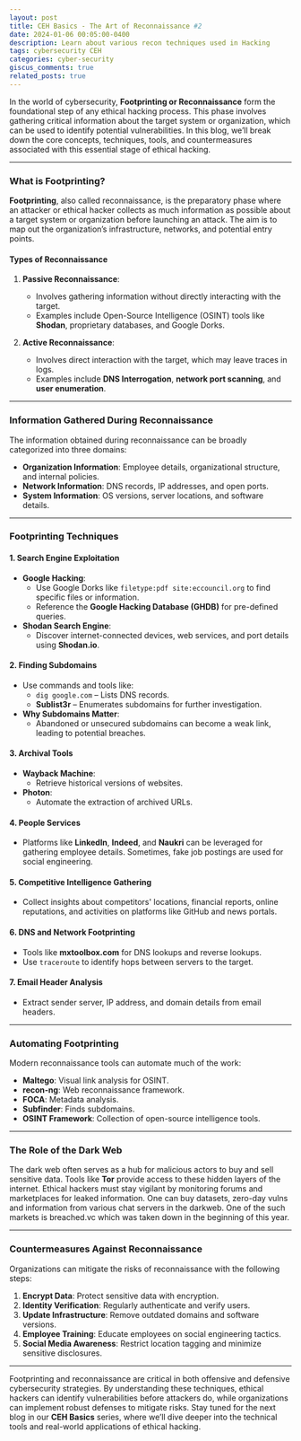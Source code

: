 ```yaml
---
layout: post
title: CEH Basics - The Art of Reconnaissance #2
date: 2024-01-06 00:05:00-0400
description: Learn about various recon techniques used in Hacking
tags: cybersecurity CEH
categories: cyber-security
giscus_comments: true
related_posts: true
---
```



In the world of cybersecurity, **Footprinting or Reconnaissance** form the foundational step of any ethical hacking process. This phase involves gathering critical information about the target system or organization, which can be used to identify potential vulnerabilities. In this blog, we’ll break down the core concepts, techniques, tools, and countermeasures associated with this essential stage of ethical hacking.

---

### What is Footprinting?

**Footprinting**, also called reconnaissance, is the preparatory phase where an attacker or ethical hacker collects as much information as possible about a target system or organization before launching an attack. The aim is to map out the organization’s infrastructure, networks, and potential entry points.

#### Types of Reconnaissance

1. **Passive Reconnaissance**:
    
    - Involves gathering information without directly interacting with the target.
    - Examples include Open-Source Intelligence (OSINT) tools like **Shodan**, proprietary databases, and Google Dorks.
2. **Active Reconnaissance**:
    
    - Involves direct interaction with the target, which may leave traces in logs.
    - Examples include **DNS Interrogation**, **network port scanning**, and **user enumeration**.

---

### Information Gathered During Reconnaissance

The information obtained during reconnaissance can be broadly categorized into three domains:

- **Organization Information**: Employee details, organizational structure, and internal policies.
- **Network Information**: DNS records, IP addresses, and open ports.
- **System Information**: OS versions, server locations, and software details.

---

### Footprinting Techniques

#### 1. **Search Engine Exploitation**

- **Google Hacking**:
    - Use Google Dorks like `filetype:pdf site:eccouncil.org` to find specific files or information.
    - Reference the **Google Hacking Database (GHDB)** for pre-defined queries.
- **Shodan Search Engine**:
    - Discover internet-connected devices, web services, and port details using **Shodan.io**.

#### 2. **Finding Subdomains**

- Use commands and tools like:
    - `dig google.com` – Lists DNS records.
    - **Sublist3r** – Enumerates subdomains for further investigation.
- **Why Subdomains Matter**:
    - Abandoned or unsecured subdomains can become a weak link, leading to potential breaches.

#### 3. **Archival Tools**

- **Wayback Machine**:
    - Retrieve historical versions of websites.
- **Photon**:
    - Automate the extraction of archived URLs.

#### 4. **People Services**

- Platforms like **LinkedIn**, **Indeed**, and **Naukri** can be leveraged for gathering employee details. Sometimes, fake job postings are used for social engineering.

#### 5. **Competitive Intelligence Gathering**

- Collect insights about competitors' locations, financial reports, online reputations, and activities on platforms like GitHub and news portals.

#### 6. **DNS and Network Footprinting**

- Tools like **mxtoolbox.com** for DNS lookups and reverse lookups.
- Use `traceroute` to identify hops between servers to the target.

#### 7. **Email Header Analysis**

- Extract sender server, IP address, and domain details from email headers.

---

### Automating Footprinting

Modern reconnaissance tools can automate much of the work:

- **Maltego**: Visual link analysis for OSINT.
- **recon-ng**: Web reconnaissance framework.
- **FOCA**: Metadata analysis.
- **Subfinder**: Finds subdomains.
- **OSINT Framework**: Collection of open-source intelligence tools.

---

### The Role of the Dark Web

The dark web often serves as a hub for malicious actors to buy and sell sensitive data. Tools like **Tor** provide access to these hidden layers of the internet. Ethical hackers must stay vigilant by monitoring forums and marketplaces for leaked information. One can buy datasets, zero-day vulns and information from various chat servers in the darkweb. One of the such markets is breached.vc which was taken down in the beginning of this year.

---

### Countermeasures Against Reconnaissance

Organizations can mitigate the risks of reconnaissance with the following steps:

1. **Encrypt Data**: Protect sensitive data with encryption.
2. **Identity Verification**: Regularly authenticate and verify users.
3. **Update Infrastructure**: Remove outdated domains and software versions.
4. **Employee Training**: Educate employees on social engineering tactics.
5. **Social Media Awareness**: Restrict location tagging and minimize sensitive disclosures.

---

Footprinting and reconnaissance are critical in both offensive and defensive cybersecurity strategies. By understanding these techniques, ethical hackers can identify vulnerabilities before attackers do, while organizations can implement robust defenses to mitigate risks. Stay tuned for the next blog in our **CEH Basics** series, where we’ll dive deeper into the technical tools and real-world applications of ethical hacking.
